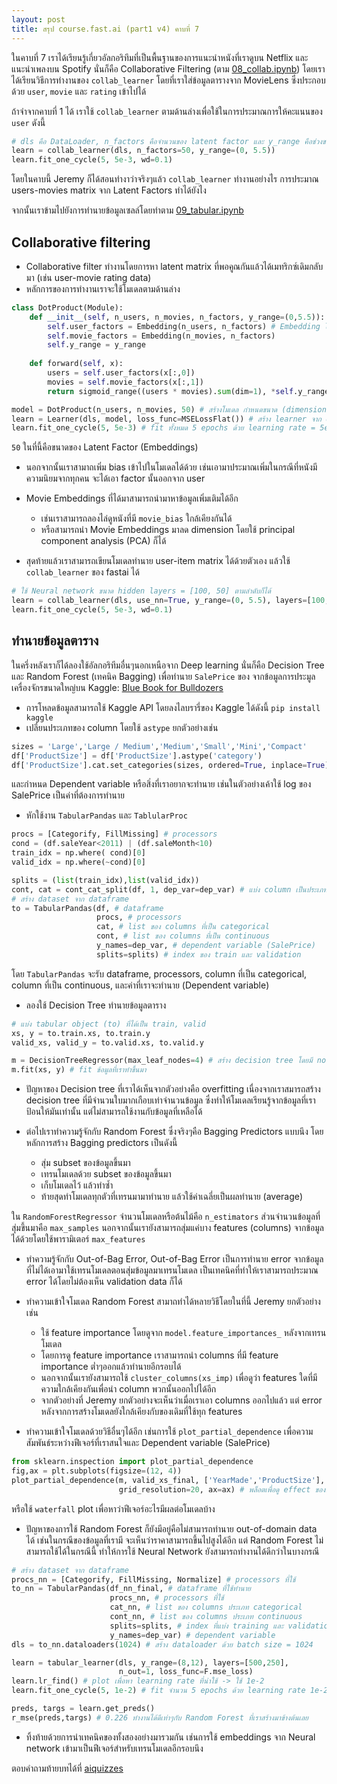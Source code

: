 ```yaml
---
layout: post
title: สรุป course.fast.ai (part1 v4) คาบที่ 7
---
```


ในคาบที่ 7 เราได้เรียนรู้เกี่ยวอัลกอริทึมที่เป็นพื้นฐานของการแนะนำหนังที่เราดูบน Netflix และแนะนำเพลงบน Spotify นั่นก็คือ
Collaborative Filtering (ตาม [08_collab.ipynb](https://github.com/fastai/fastbook/blob/master/08_collab.ipynb)) โดยเราได้เรียนวิธีการทำงานของ `collab_learner` โดยที่เราใส่ข้อมูลตารางจาก MovieLens ซึ่งประกอบด้วย `user`, `movie` และ `rating` เข้าไปได้

ถ้าจำจากคาบที่ 1 ได้ เราใช้ `collab_learner` ตามด้านล่างเพื่อใช้ในการประมาณการให้คะแนนของ `user` ดังนี้

``` python
# dls คือ DataLoader, n_factors คือจำนวนของ latent factor และ y_range คือช่วงของการให้คะแนน
learn = collab_learner(dls, n_factors=50, y_range=(0, 5.5))
learn.fit_one_cycle(5, 5e-3, wd=0.1)
```

โดยในคาบนี้ Jeremy ก็ได้สอนทำงาว่าจริงๆแล้ว `collab_learner` ทำงานอย่างไร การประมาณ users-movies matrix จาก Latent Factors ทำได้ยังไง

จากนั้นเราข้ามไปยังการทำนายข้อมูลเซลล์โดยทำตาม [09_tabular.ipynb](https://github.com/titipata/fastbook/blob/master/09_tabular.ipynb)

## Collaborative filtering

* Collaborative filter ทำงานโดยการหา latent matrix ที่พอคูณกันแล้วได้เมทริกซ์เดิมกลับมา (เช่น user-movie rating data)
* หลักการของการทำงานเราจะใช้โมเดลตามด้านล่าง

``` py
class DotProduct(Module):
    def __init__(self, n_users, n_movies, n_factors, y_range=(0,5.5)):
        self.user_factors = Embedding(n_users, n_factors) # Embedding layer ทำหน้าที่เหมือนการดึง index โดยใช้วิธีคูณ matrix แทน
        self.movie_factors = Embedding(n_movies, n_factors)
        self.y_range = y_range
        
    def forward(self, x):
        users = self.user_factors(x[:,0])
        movies = self.movie_factors(x[:,1])
        return sigmoid_range((users * movies).sum(dim=1), *self.y_range) # user x movie embeedings และครอบด้วย sigmoid function

model = DotProduct(n_users, n_movies, 50) # สร้างโมเดล กำหนดขนาด (dimension) ของ latent factor = 50
learn = Learner(dls, model, loss_func=MSELossFlat()) # สร้าง learner จาก dataloader, model และ loss ใช้ mean-square error
learn.fit_one_cycle(5, 5e-3) # fit ทั้งหมด 5 epochs ด้วย learning rate = 5e-3 = 0.005
```

`50` ในที่นี้คือขนาดของ Latent Factor (Embeddings)

* นอกจากนั้นเราสามาถเพิ่ม bias เข้าไปในโมเดลได้ด้วย เช่นเอามาประมาณเพิ่มในกรณีที่หนังมีความนิยมจากทุกคน จะได้เอา factor นั้นออกจาก user
* Movie Embeddings ที่ได้มาสามารถนำมาหาข้อมูลเพิ่มเติมได้อีก
  * เช่นเราสามารถลองไล่ดูหนังที่มี `movie_bias` ใกล้เคียงกันได้
  * หรือสามารถนำ Movie Embeddings มาลด dimension โดยใช้ principal component analysis (PCA) ก็ได้

* สุดท้ายแล้วเราสามารถเขียนโมเดลทำนาย user-item matrix ได้ด้วยตัวเอง แล้วใช้ `collab_learner` ของ fastai ได้

``` py
# ใช้ Neural network ขนาด hidden layers = [100, 50] ตามลำดับก็ได้
learn = collab_learner(dls, use_nn=True, y_range=(0, 5.5), layers=[100,50])
learn.fit_one_cycle(5, 5e-3, wd=0.1)
```

## ทำนายข้อมูลตาราง

ในครึ่งหลังเราก็ได้ลองใช้อัลกอริทีมอื่นๆนอกเหนือจาก Deep learning นั่นก็คือ Decision Tree และ Random Forest (เทคนิค Bagging)
เพื่อทำนาย `SalePrice` ของ จากข้อมูลการประมูลเครื่องจักรขนาดใหญ่บน Kaggle:
[Blue Book for Bulldozers](https://www.kaggle.com/c/bluebook-for-bulldozers)

* การโหลดข้อมูลสามารถใช้ Kaggle API โดยลงไลบรารี่ของ Kaggle ได้ดังนี้ `pip install kaggle`
* เปลี่ยนประเภทของ column โดยใช้ `astype` ยกตัวอย่างเช่น

``` py
sizes = 'Large','Large / Medium','Medium','Small','Mini','Compact'
df['ProductSize'] = df['ProductSize'].astype('category')
df['ProductSize'].cat.set_categories(sizes, ordered=True, inplace=True) # เซ็ต categories ตามที่กำหนดข้างต้น
```

และกำหนด Dependent variable หรือสิ่งที่เราอยากจะทำนาย เช่นในตัวอย่างเค้าใช้ log ของ SalePrice เป็นค่าที่ต้องการทำนาย

* หักใช้งาน `TabularPandas` และ `TablularProc`

``` py
procs = [Categorify, FillMissing] # processors
cond = (df.saleYear<2011) | (df.saleMonth<10)
train_idx = np.where( cond)[0]
valid_idx = np.where(~cond)[0]

splits = (list(train_idx),list(valid_idx))
cont, cat = cont_cat_split(df, 1, dep_var=dep_var) # แบ่ง column เป็นประเภท continuous variables, categorical variables ด้วยฟังก์ชั่นจาก fastai tabular
# สร้าง dataset จาก dataframe
to = TabularPandas(df, # dataframe
                   procs, # processors
                   cat, # list ของ columns ที่เป็น categorical
                   cont, # list ของ columns ที่เป็น continuous
                   y_names=dep_var, # dependent variable (SalePrice)
                   splits=splits) # index ของ train และ validation
```

โดย `TabularPandas` จะรับ dataframe, processors, column ที่เป็น categorical, column ที่เป็น continuous, และค่าที่เราจะทำนาย (Dependent variable)

* ลองใช้ Decision Tree ทำนายข้อมูลตาราง

``` py
# แบ่ง tabular object (to) ที่ได้เป็น train, valid
xs, y = to.train.xs, to.train.y
valid_xs, valid_y = to.valid.xs, to.valid.y

m = DecisionTreeRegressor(max_leaf_nodes=4) # สร้าง decision tree โดยมี nodes สุดท้ายจำนวน 4 ใบ
m.fit(xs, y) # fit ข้อมูลที่เราทำขึ้นมา
```

* ปัญหาของ Decision tree ที่เราได้เห็นจากตัวอย่างคือ overfitting เนื่องจากเราสมารถสร้าง decision tree ที่มีจำนวนใบมากเกือบเท่าจำนวนข้อมูล ซึ่งทำให้โมเดลเรียนรู้จากข้อมูลที่เราป้อนให้มันเท่านั้น แต่ไม่สามารถใช้งานกับข้อมูลที่เหลือได้

* ต่อไปเราทำความรู้จักกับ Random Forest ซึ่งจริงๆคือ Bagging Predictors แบบนึง โดยหลักการสร้าง Bagging predictors เป็นดังนี้
  * สุ่ม subset ของข้อมูลขึ้นมา
  * เทรนโมเดลด้วย subset ของข้อมูลขึ้นมา
  * เก็บโมเดลไว้ แล้วทำซ้ำ
  * ท้ายสุดทำโมเดลทุกตัวที่เทรนมามาทำนาย แล้วใช้ค่าเฉลี่ยเป็นผลทำนาย (average)

ใน `RandomForestRegressor` จำนวนโมเดลหรือต้นไม้คือ `n_estimators` ส่วนจำนวนข้อมูลที่สุ่มขึ้นมาคือ `max_samples` นอกจากนั้นเรายังสามารถสุ่มแค่บาง features (columns) จากข้อมูลได้ด้วยโดยใช้พารามิเตอร์ `max_features`

* ทำความรู้จักกับ Out-of-Bag Error, Out-of-Bag Error เป็นการทำนาย error จากข้อมูลที่ไม่ได้เอามาใช้เทรนโมเดลตอนสุ่มข้อมูลมาเทรนโมเดล เป็นเทคนิคที่ทำให้เราสามารถประมาณ error ได้โดยไม่ต้องเห็น validation data ก็ได้

* ทำความเข้าใจโมเดล Random Forest สามาถทำได้หลายวิธีโดยในที่นี้ Jeremy ยกตัวอย่างเช่น
  * ใช้ feature importance โดยดูจาก `model.feature_importances_` หลังจากเทรนโมเดล
  * โดยการดู feature importance เราสามารถนำ columns ที่มี feature importance ต่ำๆออกแล้วทำนายอีกรอบได้
  * นอกจากนั้นเรายังสามารถใช้ `cluster_columns(xs_imp)` เพื่อดูว่า features ใดที่มีความใกล้เคียงกันเพื่อนำ column พวกนั้นออกไปได้อีก
  * จากตัวอย่างที่ Jeremy ยกตัวอย่างจะเห็นว่าเมื่อเราเอา columns ออกไปแล้ว แต่ error หลังจากการสร้างโมเดลยังใกล้เคียงกับของเดิมที่ใช้ทุก features

* ทำความเข้าใจโมเดลด้วยวิธีอื่นๆได้อีก เช่นการใช้ `plot_partial_dependence` เพื่อความสัมพันธ์ระหว่างฟีเจอร์ที่เราสนใจและ Dependent variable (SalePrice)

``` py
from sklearn.inspection import plot_partial_dependence
fig,ax = plt.subplots(figsize=(12, 4))
plot_partial_dependence(m, valid_xs_final, ['YearMade','ProductSize'],
                        grid_resolution=20, ax=ax) # พล็อตเพื่อดู effect ของปีและขนาดของ product ต่อ SalePrice
```

หรือใช้ `waterfall` plot เพื่อหาว่าฟีเจอร์อะไรมีผลต่อโมเดลบ้าง

* ปัญหาของการใช้ Random Forest ก็ยังมีอยู่คือไม่สามารถทำนาย out-of-domain data ได้ เช่นในกรณีของข้อมูลที่เรามี จะเห็นว่าราคาสามารถขึ้นไปสูงได้อีก แต่ Random Forest ไม่สามารถใช้ได้ในกรณีนี้ ทำให้การใช้ Neural Network ยังสามารถทำงานได้ดีกว่าในบางกรณี

``` py
# สร้าง dataset จาก dataframe
procs_nn = [Categorify, FillMissing, Normalize] # processors ที่ใช้
to_nn = TabularPandas(df_nn_final, # dataframe ที่ใช้ทำนาย
                      procs_nn, # processors ที่ใช้
                      cat_nn, # list ของ columns ประเภท categorical
                      cont_nn, # list ของ columns ประเภท continuous
                      splits=splits, # index ที่แบ่ง training และ validation
                      y_names=dep_var) # dependent variable
dls = to_nn.dataloaders(1024) # สร้าง dataloader ด้วย batch size = 1024

learn = tabular_learner(dls, y_range=(8,12), layers=[500,250],
                        n_out=1, loss_func=F.mse_loss)
learn.lr_find() # plot เพื่อหา learning rate ที่น่าใช้ -> ใช้ 1e-2
learn.fit_one_cycle(5, 1e-2) # fit จำนวน 5 epochs ด้วย learning rate 1e-2

preds, targs = learn.get_preds()
r_mse(preds,targs) # 0.226 ทำงานได้ดีเท่าๆกับ Random Forest ที่เราสร้างมาข้างต้นเลย
```

* ทิ้งท้ายด้วยการนำเทคนิคของทั้งสองอย่างมารวมกัน เช่นการใช้ embeddings จาก Neural network เข้ามาเป็นฟีเจอร์สำหรับเทรนโมเดลอีกรอบนึง

ตอบคำถามท้ายบทได้ที่ [aiquizzes](https://aiquizzes.com/howto)